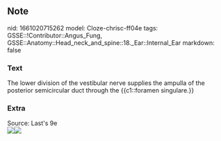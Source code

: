 ## Note
nid: 1661020715262
model: Cloze-chrisc-ff04e
tags: GSSE::!Contributor::Angus_Fung, GSSE::Anatomy::Head_neck_and_spine::18._Ear::Internal_Ear
markdown: false

### Text
The lower division of the vestibular nerve supplies the ampulla of the posterior semicircular duct through the {{c1::foramen singulare.}}

### Extra
<div>
  <div>
    Source: Last's 9e
  </div>
  <div><img src=
  "paste-53d56496afc4d0492e3a7c0e4fad48b883c0f318.jpg"><img src= 
  "paste-2cd9adbd6f000b5672934750cc324aa0979d0373.jpg"></div>
</div>
